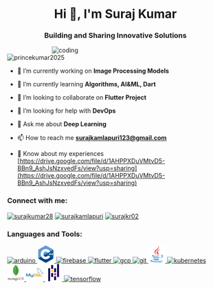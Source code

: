 <h1 align="center">Hi 👋, I'm Suraj Kumar</h1>
<h3 align="center">Building and Sharing Innovative Solutions</h3>

<img align="right" alt="coding" width="400" src="https://media2.giphy.com/media/NytMLKyiaIh6VH9SPm/giphy.gif?cid=ecf05e47i8s9qleucyq92tkqqoht9wptlvs7xuv3kri2kt72&ep=v1_gifs_search&rid=giphy.gif&ct=g">

<p align="left"> <img src="https://komarev.com/ghpvc/?username=princekumar2025&label=Profile%20views&color=0e75b6&style=flat" alt="princekumar2025" /> </p>

- 🔭 I’m currently working on **Image Processing Models**

- 🌱 I’m currently learning **Algorithms, AI&ML, Dart**

- 👯 I’m looking to collaborate on **Flutter Project**

- 🤝 I’m looking for help with **DevOps**

- 💬 Ask me about **Deep Learning**

- 📫 How to reach me **surajkamlapuri123@gmail.com**

- 📄 Know about my experiences [https://drive.google.com/file/d/1AHPPXDuVMtvD5-BBn9_AshJsNzxvedFs/view?usp=sharing](https://drive.google.com/file/d/1AHPPXDuVMtvD5-BBn9_AshJsNzxvedFs/view?usp=sharing)

<h3 align="left">Connect with me:</h3>
<p align="left">
<a href="https://linkedin.com/in/surajkumar28" target="blank"><img align="center" src="https://raw.githubusercontent.com/rahuldkjain/github-profile-readme-generator/master/src/images/icons/Social/linked-in-alt.svg" alt="surajkumar28" height="30" width="40" /></a>
<a href="https://kaggle.com/surajkamlapuri" target="blank"><img align="center" src="https://raw.githubusercontent.com/rahuldkjain/github-profile-readme-generator/master/src/images/icons/Social/kaggle.svg" alt="surajkamlapuri" height="30" width="40" /></a>
<a href="https://codeforces.com/profile/surajkr02" target="blank"><img align="center" src="https://raw.githubusercontent.com/rahuldkjain/github-profile-readme-generator/master/src/images/icons/Social/codeforces.svg" alt="surajkr02" height="30" width="40" /></a>
</p>

<h3 align="left">Languages and Tools:</h3>
<p align="left"> <a href="https://www.arduino.cc/" target="_blank" rel="noreferrer"> <img src="https://cdn.worldvectorlogo.com/logos/arduino-1.svg" alt="arduino" width="40" height="40"/> </a> <a href="https://www.w3schools.com/cpp/" target="_blank" rel="noreferrer"> <img src="https://raw.githubusercontent.com/devicons/devicon/master/icons/cplusplus/cplusplus-original.svg" alt="cplusplus" width="40" height="40"/> </a> <a href="https://firebase.google.com/" target="_blank" rel="noreferrer"> <img src="https://www.vectorlogo.zone/logos/firebase/firebase-icon.svg" alt="firebase" width="40" height="40"/> </a> <a href="https://flutter.dev" target="_blank" rel="noreferrer"> <img src="https://www.vectorlogo.zone/logos/flutterio/flutterio-icon.svg" alt="flutter" width="40" height="40"/> </a> <a href="https://cloud.google.com" target="_blank" rel="noreferrer"> <img src="https://www.vectorlogo.zone/logos/google_cloud/google_cloud-icon.svg" alt="gcp" width="40" height="40"/> </a> <a href="https://git-scm.com/" target="_blank" rel="noreferrer"> <img src="https://www.vectorlogo.zone/logos/git-scm/git-scm-icon.svg" alt="git" width="40" height="40"/> </a> <a href="https://www.java.com" target="_blank" rel="noreferrer"> <img src="https://raw.githubusercontent.com/devicons/devicon/master/icons/java/java-original.svg" alt="java" width="40" height="40"/> </a> <a href="https://kubernetes.io" target="_blank" rel="noreferrer"> <img src="https://www.vectorlogo.zone/logos/kubernetes/kubernetes-icon.svg" alt="kubernetes" width="40" height="40"/> </a> <a href="https://www.mongodb.com/" target="_blank" rel="noreferrer"> <img src="https://raw.githubusercontent.com/devicons/devicon/master/icons/mongodb/mongodb-original-wordmark.svg" alt="mongodb" width="40" height="40"/> </a> <a href="https://www.mysql.com/" target="_blank" rel="noreferrer"> <img src="https://raw.githubusercontent.com/devicons/devicon/master/icons/mysql/mysql-original-wordmark.svg" alt="mysql" width="40" height="40"/> </a> <a href="https://pandas.pydata.org/" target="_blank" rel="noreferrer"> <img src="https://raw.githubusercontent.com/devicons/devicon/2ae2a900d2f041da66e950e4d48052658d850630/icons/pandas/pandas-original.svg" alt="pandas" width="40" height="40"/> </a> <a href="https://www.tensorflow.org" target="_blank" rel="noreferrer"> <img src="https://www.vectorlogo.zone/logos/tensorflow/tensorflow-icon.svg" alt="tensorflow" width="40" height="40"/> </a> </p>
